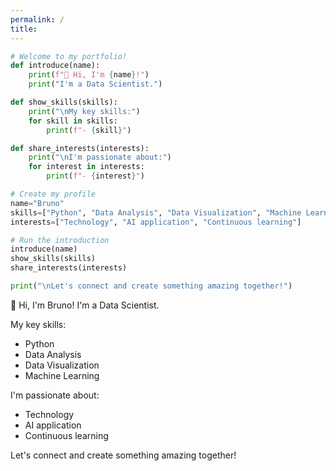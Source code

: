 ```yaml
---
permalink: /
title: 
---
```

```python
# Welcome to my portfolio!   
def introduce(name):
    print(f"👋 Hi, I'm {name}!")
    print("I'm a Data Scientist.")

def show_skills(skills):
    print("\nMy key skills:")
    for skill in skills:
        print(f"- {skill}")

def share_interests(interests):
    print("\nI'm passionate about:")
    for interest in interests:
        print(f"- {interest}")

# Create my profile
name="Bruno"
skills=["Python", "Data Analysis", "Data Visualization", "Machine Learning"]
interests=["Technology", "AI application", "Continuous learning"]

# Run the introduction
introduce(name)
show_skills(skills)
share_interests(interests)

print("\nLet's connect and create something amazing together!")
```
👋 Hi, I'm Bruno!
I'm a Data Scientist.

My key skills:
- Python
- Data Analysis
- Data Visualization
- Machine Learning

I'm passionate about:
- Technology
- AI application
- Continuous learning

Let's connect and create something amazing together!